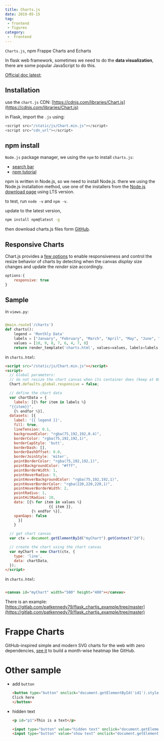 ```yaml
---
title: Charts.js
date: 2019-05-15
tag:
 - frontend
 - figures
category:
 -  Frontend
---
```



`Charts.js`, npm Frappe Charts and Echarts

In flask web framework, sometimes we need to do the **data visualization**, there are some popular JavaScript to do this.


[Official doc latest](http://www.chartjs.org/docs/latest/);

## 	Installation

use the `chart.js` CDN: [https://cdnjs.com/libraries/Chart.js](https://cdnjs.com/libraries/Chart.js)

in Flask, import the `.js` using:

```js
<script src="/static/js/Chart.min.js"></script>
<script src="cdn_url"></script>
```

## npm install

`Node.js` package manager, we using the `npm` to install `charts.js`:

- [search bar](https://www.npmjs.com/)
- [npm tutorial](https://docs.npmjs.com/getting-started/what-is-npm)

npm is written in Node.js, so we need to install Node.js. there we using the Node.js installation method,  use one of the installers from the [Node.js download page](https://nodejs.org/en/download/) using LTS version.

to test, run `node -v` and `npm -v`.

update to the latest version, 

```bash
npm install npm@latest -g
```

then download charts.js files form [GitHub](https://github.com/chartjs/Chart.js/releases).

## Responsive Charts

Chart.js provides a [few options](http://www.chartjs.org/docs/latest/general/responsive.html#configuration-options) to enable responsiveness and control the resize behavior of charts by detecting when the canvas *display* size changes and update the *render* size accordingly.

````javascript
options:{
    responsive: true
}
````

## Sample

in `views.py`:

```python

@main.route('/charts')
def charts():
    legend = 'Monthly Data'
    labels = ["January", "February", "March", "April", "May", "June", "July", "August"]
    values = [10, 9, 8, 7, 6, 4, 7, 8]
    return render_template('charts.html', values=values, labels=labels, legend=legend)
```

in `charts.html`:

```html
<script src="/static/js/Chart.min.js"></script>
<script>
  // Global parameters:
  // do not resize the chart canvas when its container does (keep at 600x400px)
  Chart.defaults.global.responsive = false;

  // define the chart data
  var chartData = {
    labels: [{% for item in labels %}
  "{{item}}",
    {% endfor %}],
  datasets: [{
    label: '{{ legend }}',
    fill: true,
    lineTension: 0.1,
    backgroundColor: "rgba(75,192,192,0.4)",
    borderColor: "rgba(75,192,192,1)",
    borderCapStyle: 'butt',
    borderDash: [],
    borderDashOffset: 0.0,
    borderJoinStyle: 'miter',
    pointBorderColor: "rgba(75,192,192,1)",
    pointBackgroundColor: "#fff",
    pointBorderWidth: 1,
    pointHoverRadius: 5,
    pointHoverBackgroundColor: "rgba(75,192,192,1)",
    pointHoverBorderColor: "rgba(220,220,220,1)",
    pointHoverBorderWidth: 2,
    pointRadius: 1,
    pointHitRadius: 10,
    data: [{% for item in values %}
                    {{ item }},
  			{% endfor %}],
    spanGaps: false
      }]
    }

  // get chart canvas
  var ctx = document.getElementById("myChart").getContext("2d");

  // create the chart using the chart canvas
  var myChart = new Chart(ctx, {
    type: 'line',
    data: chartData,
  });
</script>
```

in `charts.html`:

```html

<canvas id="myChart" width="500" height="400"></canvas>

```

There is an example: [https://gitlab.com/patkennedy79/flask_chartjs_example/tree/master](https://gitlab.com/patkennedy79/flask_chartjs_example/tree/master)

# Frappe Charts

GitHub-inspired simple and modern SVG charts for the web with zero dependencies, [see it](https://frappe.io/charts) to build a month-wise heatmap like GitHub.

# Other sample

- add `button`

  ```html
  <button type="button" onclick="document.getElementById('id1').style.color='red'">
  Click here
  </button>
  ```

- hidden text

  ```html
  <p id="p1">This is a text</p>
  
  <input type="button" value="hidden text" onclick="document.getElementById('p1').style.visibility='hidden'" />
  <input type="button" value="show text" onclick="document.getElementById('p1').style.visibility='visible'" />
  ```
